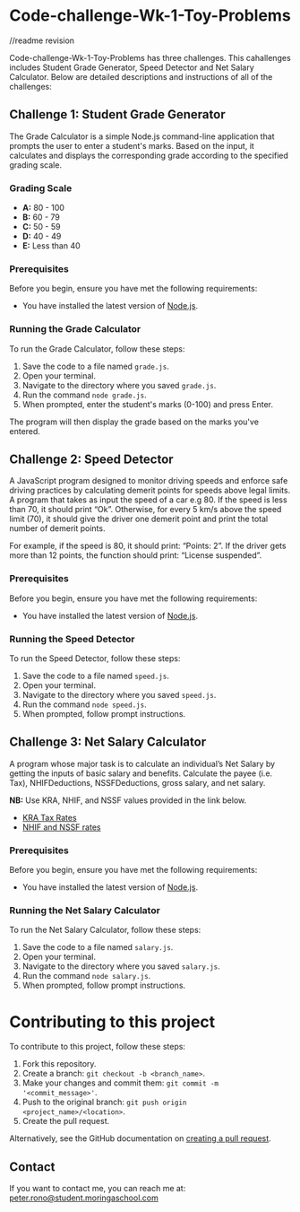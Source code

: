 
# Code-challenge-Wk-1-Toy-Problems
//readme revision

Code-challenge-Wk-1-Toy-Problems has three challenges. This cahallenges includes Student Grade Generator, Speed Detector and Net Salary Calculator. Below are detailed descriptions and instructions of all of the challenges:
## Challenge 1: Student Grade Generator

The Grade Calculator is a simple Node.js command-line application that prompts the user to enter a student's marks. Based on the input, it calculates and displays the corresponding grade according to the specified grading scale.

### Grading Scale

- **A:** 80 - 100
- **B:** 60 - 79
- **C:** 50 - 59
- **D:** 40 - 49
- **E:** Less than 40

### Prerequisites

Before you begin, ensure you have met the following requirements:
- You have installed the latest version of [Node.js](https://nodejs.org/).

### Running the Grade Calculator

To run the Grade Calculator, follow these steps:

1. Save the code to a file named `grade.js`.
2. Open your terminal.
3. Navigate to the directory where you saved `grade.js`.
4. Run the command `node grade.js`.
5. When prompted, enter the student's marks (0-100) and press Enter.

The program will then display the grade based on the marks you've entered.
## Challenge 2: Speed Detector
A JavaScript program designed to monitor driving speeds and enforce safe driving practices by calculating demerit points for speeds above legal limits. A program that takes as input the speed of a car e.g 80. If the speed is less than 70, it should print “Ok”. Otherwise, for every 5 km/s above the speed limit (70), it should give the driver one demerit point and print the total number of demerit points.

For example, if the speed is 80, it should print: “Points: 2”. If the driver gets more than 12 points, the function should print: “License suspended”.

### Prerequisites

Before you begin, ensure you have met the following requirements:
- You have installed the latest version of [Node.js](https://nodejs.org/).

### Running the Speed Detector

To run the Speed Detector, follow these steps:

1. Save the code to a file named `speed.js`.
2. Open your terminal.
3. Navigate to the directory where you saved `speed.js`.
4. Run the command `node speed.js`.
5. When prompted, follow prompt instructions.

## Challenge 3: Net Salary Calculator
A program whose major task is to calculate an individual’s Net Salary by getting the inputs of basic salary and benefits. Calculate the payee (i.e. Tax), NHIFDeductions, NSSFDeductions, gross salary, and net salary.

**NB:** Use KRA, NHIF, and NSSF values provided in the link below.

- [KRA Tax Rates](https://www.kra.go.ke/en/individual/calculate-tax/calculating-tax/paye)
- [NHIF and NSSF rates](https://www.aren.co.ke/payroll/taxrates.htm)

### Prerequisites

Before you begin, ensure you have met the following requirements:
- You have installed the latest version of [Node.js](https://nodejs.org/).
### Running the Net Salary Calculator

To run the Net Salary Calculator, follow these steps:

1. Save the code to a file named `salary.js`.
2. Open your terminal.
3. Navigate to the directory where you saved `salary.js`.
4. Run the command `node salary.js`.
5. When prompted, follow prompt instructions.

# Contributing to this project

To contribute to this project, follow these steps:

1. Fork this repository.
2. Create a branch: `git checkout -b <branch_name>`.
3. Make your changes and commit them: `git commit -m '<commit_message>'`.
4. Push to the original branch: `git push origin <project_name>/<location>`.
5. Create the pull request.

Alternatively, see the GitHub documentation on [creating a pull request](https://help.github.com/articles/creating-a-pull-request/).

## Contact

If you want to contact me, you can reach me at:
 peter.rono@student.moringaschool.com